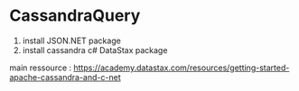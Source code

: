 # CassandraQuery

1) install JSON.NET package
2) install cassandra c# DataStax package

main ressource : https://academy.datastax.com/resources/getting-started-apache-cassandra-and-c-net
